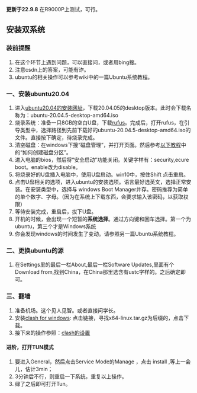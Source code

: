 **更新于22.9.8**
在R9000P上测试，可行。
## 安装双系统
### 装前提醒
1. 在这个环节上遇到问题，可以直接问，或者用bing搜。
2. 注意csdn上的答案，可能有诈。
3. ubuntu的相关操作可以参考wiki中的一篇Ubuntu系统教程。

### 一、安装ubuntu20.04
1. 进入[ubuntu20.04的安装网址](https://releases.ubuntu.com/20.04/)，下载20.04.05的desktop版本。此时会下载名称为：ubuntu-20.04.5-desktop-amd64.iso
2. 烧录系统：准备一只8GB的空白U盘，下载[rufus](https://rufus.ie/zh/)。完成后，打开rufus，在引导类型中，选择路径到先前下载好的ubuntu-20.04.5-desktop-amd64.iso的文件。直接按下确定，待烧录完成。
3. 清空磁盘：在windows下搜“磁盘管理”，并打开页面。然后参考[以下教程](https://consumer.huawei.com/cn/support/laptop-user-guide/disk-partition/)中的“如何创建磁盘分区”。
4. 进入电脑的bios，然后将“安全启动”功能关闭。关键字样有：security,ecure boot。enable改为disable。
5. 将烧录好的U盘插入电脑中，使用U盘启动。win10中，按住Shift 点击重启。
6. 点击U盘相关的选项，进入ubuntu的安装选项。语言最好选英文，选择正常安装。在安装类型中，选择与 windows Boot Manager并存。密码推荐为简单的单个数字、字母。（因为在系统上下载东西，会要求输入该密码，以获取权限）
7. 等待安装完成，重启后，拔下U盘。
8. 开机的时候，会出现一个短暂的**系统选择**。通过方向键和回车选择。第一个为ubuntu，第三个才是Windows系统
9. 你会发现windows的时间发生了变动。请参照另一篇Ubuntu系统教程。

### 二、更换ubuntu的源
1. 在Settings里的最后一栏About,最后一栏Software Updates,里面有个Download from,找到China，在China那里选含有ustc字样的。之后确定即可。
### 三、翻墙
1. 准备机场。这个见人见智。或者直接问学长。
2. 安装[clash for windows](https://github.com/Fndroid/clash_for_windows_pkg/releases): 点击链接，寻找x64-linux.tar.gz为后缀的，点击下载。
3. 接下来的操作参照：[clash的设置](https://www.cnblogs.com/Jiang13537/p/15571504.html)
#### 进阶，**打开TUN模式**
1. 要进入General，然后点击Service Mode的Manage ，点击 install ,等上一会儿，估计3min；
2. 3分钟后不行，则重启一下系统，重复以上操作。
3. 绿了之后即可打开Tun。


